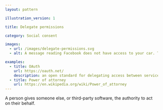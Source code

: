 ```yaml
---
layout: pattern

illustration_version: 1

title: Delegate permissions

category: Social consent

images:
  - url: /images/delegate-permissions.svg
  - alt: A message reading Facebook does not have access to your car. To enable access, tap settings and turn on Car.

examples:
  - title: OAuth
    url: https://oauth.net/
    description: an open standard for delegating access between services
  - title: Power of attorney
    url: https://en.wikipedia.org/wiki/Power_of_attorney
---
```


A person gives someone else, or third-party software, the authority to act on their behalf.

